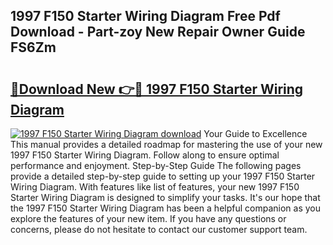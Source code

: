 ## 1997 F150 Starter Wiring Diagram Free Pdf Download - Part-zoy New Repair Owner Guide FS6Zm

# <h2><a href="http://dfk4vs.blite.top/?on=1997+F150+Starter+Wiring+Diagram">🔗Download New 👉🔴 1997 F150 Starter Wiring Diagram</a></h2>

[![1997 F150 Starter Wiring Diagram download](https://i.imgur.com/lujVjoI.png)](http://dfk4vs.blite.top/?on=1997+F150+Starter+Wiring+Diagram)
Your Guide to Excellence This manual provides a detailed roadmap for mastering the use of your new 1997 F150 Starter Wiring Diagram. Follow along to ensure optimal performance and enjoyment. Step-by-Step Guide The following pages provide a detailed step-by-step guide to setting up your 1997 F150 Starter Wiring Diagram. With features like list of features, your new 1997 F150 Starter Wiring Diagram is designed to simplify your tasks. It's our hope that the 1997 F150 Starter Wiring Diagram has been a helpful companion as you explore the features of your new item. If you have any questions or concerns, please do not hesitate to contact our customer support team.
